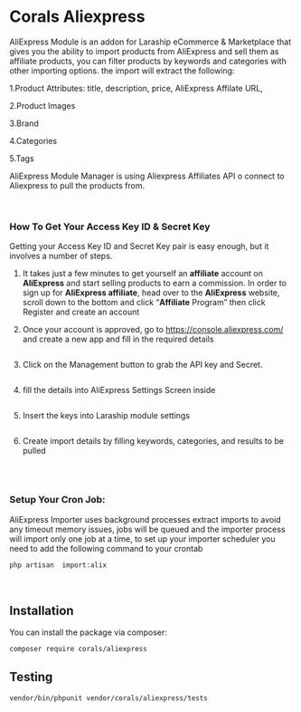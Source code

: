 # Corals Aliexpress

AliExpress Module is an addon for Laraship eCommerce & Marketplace that gives you the ability to import products from AliExpress and sell them as affiliate products, you can filter products by keywords and categories with other importing options. the import will extract the following:

1.Product Attributes: title, description, price, AliExpress Affilate URL,

2.Product Images

3.Brand

4.Categories

5.Tags

AliExpress Module Manager is using Aliexpress Affiliates API o connect to Aliexpress to pull the products from.

<p>&nbsp;</p>

### How To Get Your Access Key ID & Secret Key
Getting your Access Key ID and Secret Key pair is easy enough, but it involves a number of steps.

1) It takes just a few minutes to get yourself an <strong>affiliate</strong> account on <strong>AliExpress</strong> and start selling products to earn a commission. In order to sign up for <strong>AliExpress affiliate</strong>, head over to the <strong>AliExpress</strong> website, scroll down to the bottom and click “<strong>Affiliate</strong> Program” then click Register and create an account

2) Once your account is approved, go to https://console.aliexpress.com/ and create a new app and fill in the required details


<p><img src="https://www.laraship.com/wp-content/uploads/2020/11/aliexpress_application_management.png" alt=""></p>


3) Click on the Management button to grab the API key and Secret.


<p><img src="https://www.laraship.com/wp-content/uploads/2020/11/aliexpress_app_settings.png" alt=""></p>


4) fill the details into AliExpress Settings Screen inside


<p><img src="https://www.laraship.com/wp-content/uploads/2020/11/aliexpress_app_settings-1024x392.png" alt=""></p> 


5) Insert the keys into Laraship module settings


<p><img src="https://www.laraship.com/wp-content/uploads/2020/11/laravel_aliexpress_settings.png" alt=""></p>


6) Create import details by filling keywords, categories, and results to be pulled


<p><img src="https://www.laraship.com/wp-content/uploads/2020/11/aliexpress_import_settings.png" alt=""></p>

<p>&nbsp;</p>

### Setup Your Cron Job:
AliExpress Importer uses background processes extract imports to avoid any timeout memory issues, jobs will be queued and the importer process will import only one job at a time, to set up your importer scheduler you need to add the following command to your crontab

```php
php artisan  import:alix
```
<p>&nbsp;</p>


## Installation

You can install the package via composer:

```bash
composer require corals/aliexpress
```

## Testing

```bash
vendor/bin/phpunit vendor/corals/aliexpress/tests 
```
